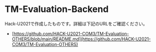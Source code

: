 # TM-Evaluation-Backend

Hack-U2021で作成したものです。詳細は下記のURLをご確認ください。
- [https://github.com/HACK-U2021-COM3/TM-Evaluation-OTHERS/blob/main/README.md](https://github.com/HACK-U2021-COM3/TM-Evaluation-OTHERS)